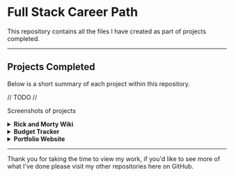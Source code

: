 # Full Stack Career Path

This repository contains all the files I have created as part of projects completed.

---

## Projects Completed

Below is a short summary of each project within this repository.

// TODO //

Screenshots of projects

<details>

<summary><strong>Rick and Morty Wiki</strong></summary>

<p>This project uses React and the Rick and Morty Wiki to create a multi-page website listing all the characters featured in the Rick and Morty TV programme. Users are able to filter characters by status, species and gender. They are also able to view two separate pages that list the characters based on episode or location.</p>

</details>

<details>

<summary><strong>Budget Tracker</strong></summary>

<p>This project uses React to create a simple budget tracker. The user is able to add/delete expenses, change the budget and search through expenses. The project was styled with bootstrap and uses React context to pass data through the component tree.</p>

</details>

<details>

<summary><strong>Portfolio Website</strong></summary>

<p>A portfolio website using Dopefolio as inspiration and incorporating SASS styling.</p>

</details>


---

Thank you for taking the time to view my work, if you'd like to see more of what I've done please visit my other repositories here on GitHub.
